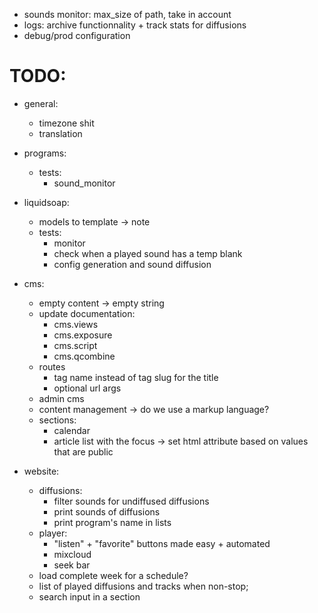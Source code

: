 - sounds monitor: max_size of path, take in account
- logs: archive functionnality + track stats for diffusions
- debug/prod configuration

# TODO:
- general:
    - timezone shit
    - translation

- programs:
    - tests:
        - sound_monitor

- liquidsoap:
    - models to template -> note
    - tests:
        - monitor
        - check when a played sound has a temp blank
        - config generation and sound diffusion

- cms:
    - empty content -> empty string
    - update documentation:
        - cms.views
        - cms.exposure
        - cms.script
        - cms.qcombine
    - routes
        - tag name instead of tag slug for the title
        - optional url args
    - admin cms
    - content management -> do we use a markup language?
    - sections:
        - calendar
        - article list with the focus
            -> set html attribute based on values that are public

- website:
    - diffusions:
        - filter sounds for undiffused diffusions
        - print sounds of diffusions
        - print program's name in lists
    - player:
        - "listen" + "favorite" buttons made easy + automated
        - mixcloud
        - seek bar
    - load complete week for a schedule?
    - list of played diffusions and tracks when non-stop;
    - search input in a section






